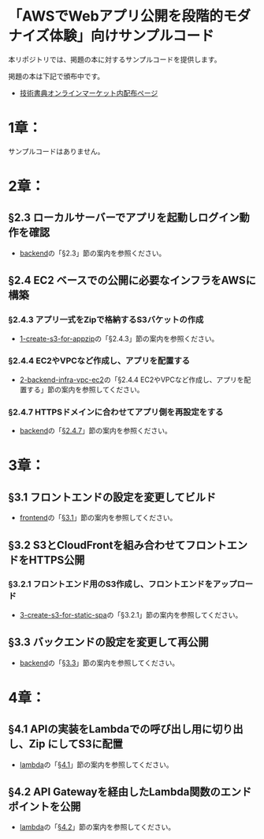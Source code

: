 # 「AWSでWebアプリ公開を段階的モダナイズ体験」向けサンプルコード

本リポジトリでは、掲題の本に対するサンプルコードを提供します。

掲題の本は下記で頒布中です。

 * [技術書典オンラインマーケット内配布ページ](https://techbookfest.org/product/2j4emmuYQ9yMhvmMHhnMY5)



# 1章：

サンプルコードはありません。



# 2章：

## §2.3 ローカルサーバーでアプリを起動しログイン動作を確認

 * [backend](./backend/README.md)の「§2.3」節の案内を参照ください。


## §2.4 EC2 ベースでの公開に必要なインフラをAWSに構築

### §2.4.3 アプリ一式をZipで格納するS3バケットの作成

* [1-create-s3-for-appzip](./infrastructure/cloudformation/1-create-s3-for-appzip/README.md)の「§2.4.3」節の案内を参照ください。

### §2.4.4 EC2やVPCなど作成し、アプリを配置する

* [2-backend-infra-vpc-ec2](./infrastructure/cloudformation/2-backend-infra-vpc-ec2/README.md)の「§2.4.4 EC2やVPCなど作成し、アプリを配置する」節の案内を参照してください。

### §2.4.7 HTTPSドメインに合わせてアプリ側を再設定をする

* [backend](./backend/README.md)の「[§2.4.7](./backend/README.md#247-httpsドメインに合わせてアプリ側を再設定をする)」節の案内を参照ください。



# 3章：

## §3.1 フロントエンドの設定を変更してビルド

* [frontend](./frontend/README.md)の「[§3.1](./frontend/README.md#31-フロントエンドの設定を変更してビルド)」節の案内を参照してください。

## §3.2 S3とCloudFrontを組み合わせてフロントエンドをHTTPS公開

### §3.2.1 フロントエンド用のS3作成し、フロントエンドをアップロード

* [3-create-s3-for-static-spa](./infrastructure/cloudformation/3-create-s3-for-static-spa/README.md)の「§3.2.1」節の案内を参照してください。

## §3.3 バックエンドの設定を変更して再公開

* [backend](./backend/README.md)の「[§3.3](./backend/README.md#33-バックエンドの設定を変更して再公開)」節の案内を参照してください。



# 4章：

## §4.1 APIの実装をLambdaでの呼び出し用に切り出し、Zip にしてS3に配置

* [lambda](./infrastructure/lambda/README.md)の「[§4.1](./infrastructure/lambda/README.md#41-apiの実装をlambdaでの呼び出し用に切り出しzip-にしてs3に配置)」節の案内を参照してください。


## §4.2 API Gatewayを経由したLambda関数のエンドポイントを公開

* [lambda](./infrastructure/lambda/README.md)の「[§4.2](./infrastructure/lambda/README.md#42-api-gatewayを経由したlambda関数のエンドポイントを公開)」節の案内を参照してください。


